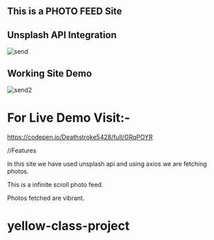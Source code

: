 This is a PHOTO FEED Site
-----------------------------------------------------------------------------------------------------------------------------------------------------------
 
Unsplash API Integration
-----------------------------
![send](https://user-images.githubusercontent.com/65626004/98983221-7a9d4e00-2546-11eb-8c0c-9394eb8f6dd4.PNG)

Working Site Demo
-----------------------------

![send2](https://user-images.githubusercontent.com/65626004/98983233-7e30d500-2546-11eb-9e86-5b91608ac1e0.PNG)

For Live Demo Visit:-
====================================================================


https://codepen.io/Deathstroke5428/full/GRqPOYR


//Features

In this site we have used unsplash api and using axios we are fetching photos.

This is a infinite scroll photo feed.

Photos fetched are vibrant.


# yellow-class-project



